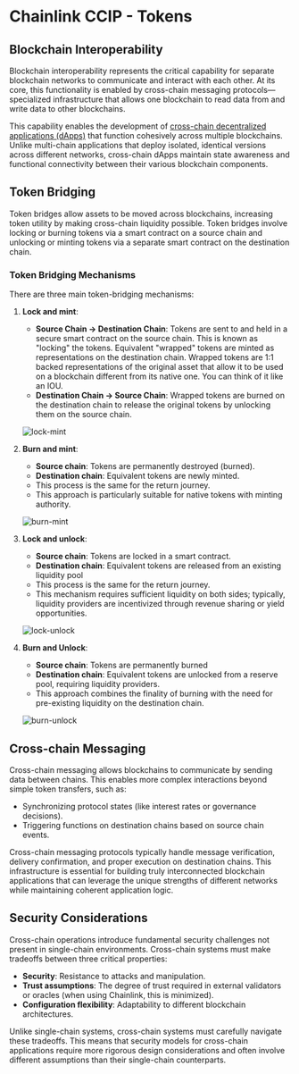 # Chainlink CCIP - Tokens

## Blockchain Interoperability

Blockchain interoperability represents the critical capability for separate blockchain networks to communicate and interact with each other. At its core, this functionality is enabled by cross-chain messaging protocols—specialized infrastructure that allows one blockchain to read data from and write data to other blockchains.

This capability enables the development of [cross-chain decentralized applications (dApps)](https://blog.chain.link/cross-chain-smart-contracts/) that function cohesively across multiple blockchains. Unlike multi-chain applications that deploy isolated, identical versions across different networks, cross-chain dApps maintain state awareness and functional connectivity between their various blockchain components.

## Token Bridging

Token bridges allow assets to be moved across blockchains, increasing token utility by making cross-chain liquidity possible. Token bridges involve locking or burning tokens via a smart contract on a source chain and unlocking or minting tokens via a separate smart contract on the destination chain.

### Token Bridging Mechanisms

There are three main token-bridging mechanisms:

1. **Lock and mint**: 
    - **Source Chain -> Destination Chain**: Tokens are sent to and held in a secure smart contract on the source chain. This is known as "locking" the tokens. Equivalent "wrapped" tokens are minted as representations on the destination chain. Wrapped tokens are 1:1 backed representations of the original asset that allow it to be used on a blockchain different from its native one. You can think of it like an IOU.
    - **Destination Chain -> Source Chain**: Wrapped tokens are burned on the destination chain to release the original tokens by unlocking them on the source chain.

    ![lock-mint](../assets/lock-mint.png)

2. **Burn and mint**: 
    - **Source chain**: Tokens are permanently destroyed (burned).
    - **Destination chain**: Equivalent tokens are newly minted.
    - This process is the same for the return journey.
    - This approach is particularly suitable for native tokens with minting authority.

    ![burn-mint](../assets/burn-mint.png)

3. **Lock and unlock**:
    - **Source chain**: Tokens are locked in a smart contract.
    - **Destination chain**: Equivalent tokens are released from an existing liquidity pool
    - This process is the same for the return journey.
    - This mechanism requires sufficient liquidity on both sides; typically, liquidity providers are incentivized through revenue sharing or yield opportunities.

    ![lock-unlock](../assets/lock-unlock.png)
    
4. **Burn and Unlock**:
    - **Source chain**: Tokens are permanently burned
    - **Destination chain**: Equivalent tokens are unlocked from a reserve pool, requiring liquidity providers.
    - This approach combines the finality of burning with the need for pre-existing liquidity on the destination chain.

    ![burn-unlock](../assets/burn-unlock.png)

## Cross-chain Messaging

Cross-chain messaging allows blockchains to communicate by sending data between chains. This enables more complex interactions beyond simple token transfers, such as:

- Synchronizing protocol states (like interest rates or governance decisions).
- Triggering functions on destination chains based on source chain events.

Cross-chain messaging protocols typically handle message verification, delivery confirmation, and proper execution on destination chains. This infrastructure is essential for building truly interconnected blockchain applications that can leverage the unique strengths of different networks while maintaining coherent application logic.

## Security Considerations

Cross-chain operations introduce fundamental security challenges not present in single-chain environments. Cross-chain systems must make tradeoffs between three critical properties:

- **Security**: Resistance to attacks and manipulation.
- **Trust assumptions**: The degree of trust required in external validators or oracles (when using Chainlink, this is minimized).
- **Configuration flexibility**: Adaptability to different blockchain architectures.

Unlike single-chain systems, cross-chain systems must carefully navigate these tradeoffs. This means that security models for cross-chain applications require more rigorous design considerations and often involve different assumptions than their single-chain counterparts.
